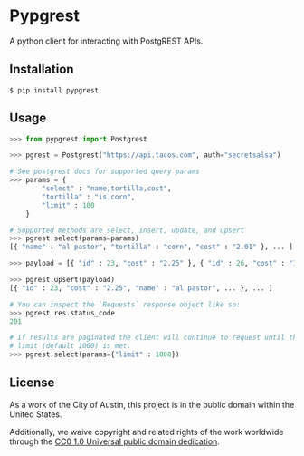 # Pypgrest
A python client for interacting with PostgREST APIs.

## Installation
```
$ pip install pypgrest
```

## Usage
```python
>>> from pypgrest import Postgrest

>>> pgrest = Postgrest("https://api.tacos.com", auth="secretsalsa")

# See postgrest docs for supported query params
>>> params = {
        "select" : "name,tortilla,cost",
        "tortilla" : "is.corn",
        "limit" : 100
    }

# Supported methods are select, insert, update, and upsert
>>> pgrest.select(params=params)
[{ "name" : "al pastor", "tortilla" : "corn", "cost" : "2.01" }, ... ]

>>> payload = [{ "id" : 23, "cost" : "2.25" }, { "id" : 26, "cost" : "1.25" }]

>>> pgrest.upsert(payload)
[{ "id" : 23, "cost" : "2.25", "name" : "al pastor", ... }, ... ]

# You can inspect the `Requests` response object like so:
>>> pgrest.res.status_code
201

# If results are paginated the client will continue to request until the specified
# limit (default 1000) is met.
>>> pgrest.select(params={"limit" : 1000})
```

## License

As a work of the City of Austin, this project is in the public domain within the United States.

Additionally, we waive copyright and related rights of the work worldwide through the [CC0 1.0 Universal public domain dedication](https://creativecommons.org/publicdomain/zero/1.0/).

